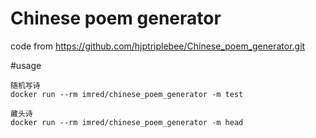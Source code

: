 # Chinese poem generator

code from https://github.com/hjptriplebee/Chinese_poem_generator.git

#usage

```
随机写诗
docker run --rm imred/chinese_poem_generator -m test 
```

```
藏头诗
docker run --rm imred/chinese_poem_generator -m head 
```

